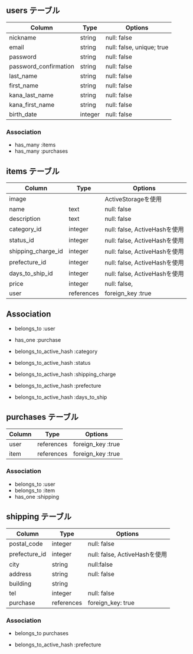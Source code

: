 ## users テーブル

|Column                 |Type     |Options                    |
|-----------------------|---------|---------------------------|
| nickname              | string  | null: false               |
| email                 | string  | null: false, unique; true |
| password              | string  | null: false               |
| password_confirmation | string  | null: false               |
| last_name             | string  | null: false               |
| first_name            | string  | null: false               |
| kana_last_name        | string  | null: false               |
| kana_first_name       | string  | null: false               |
| birth_date            | integer | null: false               |


### Association
- has_many :items
- has_many :purchases


## items テーブル
|Column              |Type        |Options                       |
|--------------------|------------|------------------------------|
| image              |            | ActiveStorageを使用           |
| name               | text       | null: false                  |
| description        | text       | null: false                  |
| category_id        | integer    | null: false, ActiveHashを使用 |
| status_id          | integer    | null: false, ActiveHashを使用 |
| shipping_charge_id | integer    | null: false, ActiveHashを使用 |
| prefecture_id      | integer    | null: false, ActiveHashを使用 |
| days_to_ship_id    | integer    | null: false, ActiveHashを使用 |
| price              | integer    | null: false,                 |
| user               | references | foreign_key :true            |

## Association
- belongs_to :user
- has_one :purchase

- belongs_to_active_hash :category
- belongs_to_active_hash :status
- belongs_to_active_hash :shipping_charge
- belongs_to_active_hash :prefecture
- belongs_to_active_hash :days_to_ship

## purchases テーブル

|Column|Type        |Options                    |
|------|------------|---------------------------|
| user | references | foreign_key :true         |
| item | references | foreign_key :true         |

### Association
- belongs_to :user
- belongs_to :item
- has_one :shipping

## shipping テーブル

|Column         |Type        |Options                       |
|---------------|------------|------------------------------|
| postal_code   | integer    | null: false                  |
| prefecture_id | integer    | null: false, ActiveHashを使用 |
| city          | string     | null:false                   |
| address       | string     | null: false                  |
| building      | string     |                              |
| tel           | integer    | null: false                  |
| purchase      | references | foreign_key: true            |


### Association
- belongs_to purchases

- belongs_to_active_hash :prefecture